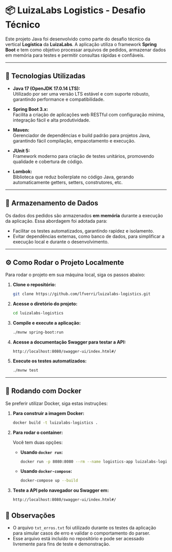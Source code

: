 # 📦 LuizaLabs Logistics - Desafio Técnico

Este projeto Java foi desenvolvido como parte do desafio técnico da vertical **Logística** da **LuizaLabs**. A aplicação utiliza o framework **Spring Boot** e tem como objetivo processar arquivos de pedidos, armazenar dados em memória para testes e permitir consultas rápidas e confiáveis.

---

## 🚀 Tecnologias Utilizadas

- **Java 17 (OpenJDK 17.0.14 LTS):**  
  Utilizado por ser uma versão LTS estável e com suporte robusto, garantindo performance e compatibilidade.

- **Spring Boot 3.x:**  
  Facilita a criação de aplicações web RESTful com configuração mínima, integração fácil e alta produtividade.

- **Maven:**  
  Gerenciador de dependências e build padrão para projetos Java, garantindo fácil compilação, empacotamento e execução.

- **JUnit 5:**  
  Framework moderno para criação de testes unitários, promovendo qualidade e cobertura de código.

- **Lombok:**  
  Biblioteca que reduz boilerplate no código Java, gerando automaticamente getters, setters, construtores, etc.

---

## 💾 Armazenamento de Dados

Os dados dos pedidos são armazenados **em memória** durante a execução da aplicação. Essa abordagem foi adotada para:  

- Facilitar os testes automatizados, garantindo rapidez e isolamento.  
- Evitar dependências externas, como banco de dados, para simplificar a execução local e durante o desenvolvimento.  

---

## ⚙️ Como Rodar o Projeto Localmente

Para rodar o projeto em sua máquina local, siga os passos abaixo:

1.  **Clone o repositório:**

    ```bash
    git clone https://github.com/lfverri/luizalabs-logistics.git
    ```

2.  **Acesse o diretório do projeto:**

    ```bash
    cd luizalabs-logistics
    ```

3.  **Compile e execute a aplicação:**

    ```bash
    ./mvnw spring-boot:run
    ```

4.  **Acesse a documentação Swagger para testar a API:**

    ```
    http://localhost:8080/swagger-ui/index.html#/
    ```

5.  **Execute os testes automatizados:**

    ```bash
    ./mvnw test
    ```

---

## 🐳 Rodando com Docker

Se preferir utilizar Docker, siga estas instruções:

1. **Para construir a imagem Docker:**

    ```bash
    docker build -t luizalabs-logistics .
    ```

2. **Para rodar o container:**

    Você tem duas opções:

    - **Usando `docker run`:**

        ```bash
        docker run -p 8080:8080 --rm --name logistics-app luizalabs-logistics
        ```

    - **Usando `docker-compose`:**

        ```bash
        docker-compose up --build
        ```

3. **Teste a API pelo navegador ou Swagger em:**

    ```
    http://localhost:8080/swagger-ui/index.html#/
    ```

## 📄 Observações

- O arquivo `txt_erros.txt` foi utilizado durante os testes da aplicação para simular casos de erro e validar o comportamento do parser.  
- Esse arquivo está incluído no repositório e pode ser acessado livremente para fins de teste e demonstração.
    
